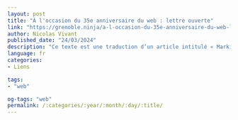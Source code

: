 ```yaml
---
layout: post
title: "À l'occasion du 35e anniversaire du web : lettre ouverte"
link: "https://grenoble.ninja/a-l-occasion-du-35e-anniversaire-du-web-lettre-ouverte"
author: Nicolas Vivant
published_date: "24/03/2024"
description: "Ce texte est une traduction d’un article intitulé « Marking the Web’s 35th Birthday : An Open Letter » publié par Tim Berners Lee, inventeur du Web, sur le site de la Web Foundation."
language: fr
categories:
- Liens

tags:
- "web"

og-tags: "web"
permalink: /:categories/:year/:month/:day/:title/
---
```


